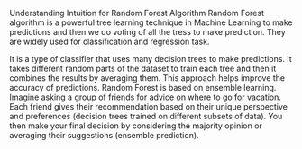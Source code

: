 Understanding Intuition for Random Forest Algorithm
Random Forest algorithm is a powerful tree learning technique in Machine Learning to make predictions and then we do voting of all the tress to make prediction. They are widely used for classification and regression task.

It is a type of classifier that uses many decision trees to make predictions.
It takes different random parts of the dataset to train each tree and then it combines the results by averaging them. This approach helps improve the accuracy of predictions. Random Forest is based on ensemble learning.
Imagine asking a group of friends for advice on where to go for vacation. Each friend gives their recommendation based on their unique perspective and preferences (decision trees trained on different subsets of data). You then make your final decision by considering the majority opinion or averaging their suggestions (ensemble prediction).